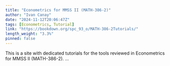 ```yaml
---
title: "Econometrics for MMSS II (MATH-386-2)"
author: "Ivan Canay"
date: "2024-11-12T20:06:47Z"
tags: [Econometrics, Tutorial]
link: "https://bookdown.org/spc_93_o/MATH-386-2Tutorials/"
length_weight: "3.3%"
pinned: false
---
```


This is a site with dedicated tutorials for the tools reviewed in Econometrics for MMSS II (MATH-386-2). ...
